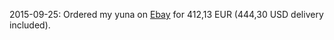 2015-09-25: Ordered my yuna on [Ebay](http://www.ebay.com/itm/351398651121) for 412,13 EUR (444,30 USD delivery included).
